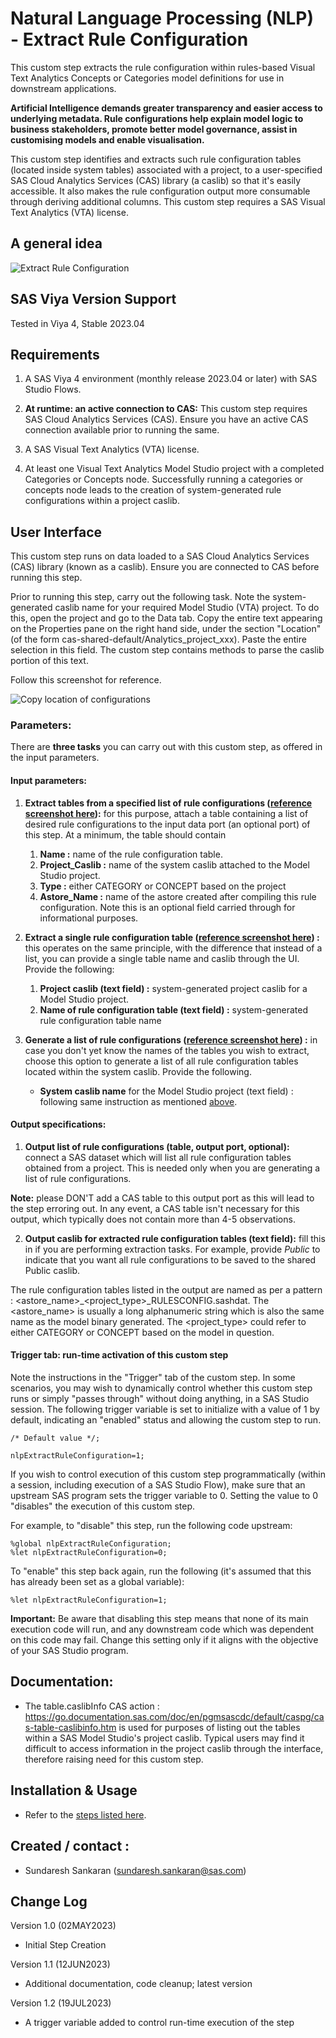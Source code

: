 # Natural Language Processing (NLP) - Extract Rule Configuration

This custom step extracts the rule configuration within rules-based Visual Text Analytics Concepts or Categories model definitions for use in downstream applications.

**Artificial Intelligence demands greater transparency and easier access to underlying metadata.  Rule configurations help explain model logic to business stakeholders, promote better model governance, assist in customising models and enable visualisation.**

This custom step identifies and extracts such rule configuration tables (located inside system tables) associated with a project, to a user-specified SAS Cloud Analytics Services (CAS) library (a caslib) so that it's easily accessible.  It also makes the rule configuration output more consumable through deriving additional columns.  This custom step requires a SAS Visual Text Analytics (VTA) license.
 
 
## A general idea

![Extract Rule Configuration](./img/extract_rule_configurations.gif)

## SAS Viya Version Support
Tested in Viya 4, Stable 2023.04

## Requirements

1. A SAS Viya 4 environment (monthly release 2023.04 or later) with SAS Studio Flows.

2. **At runtime: an active connection to CAS:** This custom step requires SAS Cloud Analytics Services (CAS). Ensure you have an active CAS connection available prior to running the same.

3. A SAS Visual Text Analytics (VTA) license. 

4. At least one Visual Text Analytics Model Studio project with a completed Categories or Concepts node.  Successfully running a categories or concepts node leads to the creation of system-generated rule configurations within a project caslib.


## User Interface

This custom step runs on data loaded to a SAS Cloud Analytics Services (CAS) library (known as a caslib). Ensure you are connected to CAS before running this step.

Prior to running this step, carry out the following task.  Note the system-generated caslib name for your required Model Studio (VTA) project.  To do this, open the project and go to the Data tab.  Copy the entire text appearing on the Properties pane on the right hand side, under the section "Location" (of the form cas-shared-default/Analytics_project_xxx).  Paste the entire selection in this field.  The custom step contains methods to parse the caslib portion of this text.

Follow this screenshot for reference.

![Copy location of configurations](./img/copy_project_location.png)

### Parameters:

There are **three tasks** you can carry out with this custom step, as offered in the input parameters.

#### Input parameters:

1. **Extract tables from a specified list of rule configurations ([reference screenshot here](./img/extract_rule_configuration.png)):** for this purpose, attach a table containing a list of desired rule configurations to the input data port (an optional port) of this step. At a minimum, the table should contain

   1. **Name :** name of the rule configuration table.
   2. **Project_Caslib :** name of the system caslib attached to the Model Studio project.
   3. **Type :** either CATEGORY or CONCEPT based on the project
   4. **Astore_Name :** name of the astore created after compiling this rule configuration.  Note this is an optional field carried through for informational purposes.

2. **Extract a single rule configuration table ([reference screenshot here](./img/extract_single_rule_configuration.png)) :**  this operates on the same principle, with the difference that instead of a list, you can provide a single table name and caslib through the UI. Provide the following:

   1. **Project caslib (text field) :** system-generated project caslib  for a Model Studio project.
   2. **Name of rule configuration table (text field) :** system-generated rule configuration table name

3. **Generate a list of rule configurations ([reference screenshot here](./img/generate_list_of_rule_configurations.png)) :** in case you don't yet know the names of the tables you wish to extract,  choose this option to generate a list of all rule configuration tables  located within the system caslib.  Provide the following.

   - **System caslib name** for the Model Studio project (text field) : following same instruction as mentioned [above](#user-interface). 


#### Output specifications:

1. **Output list of rule configurations (table, output port, optional):** connect a SAS dataset which will list all rule configuration tables obtained from a project. This is needed only when you are generating a list of rule configurations.  

**Note:** please DON'T add a CAS table to this output port as this will lead to the step erroring out.  In any event, a CAS table isn't necessary for this output, which typically does not contain more than 4-5 observations. 

2. **Output caslib for extracted rule configuration tables (text field):** fill this in if you are performing extraction tasks.  For example, provide *Public* to indicate that you want all rule configurations to be saved to the shared Public caslib. 

The rule configuration tables listed in the output are named as per a pattern : <astore_name>_<project_type>_RULESCONFIG.sashdat.  The <astore_name> is usually a long alphanumeric string which is also the same name as the model binary generated.  The <project_type> could refer to either CATEGORY or CONCEPT based on the model in question.

#### Trigger tab: run-time activation of this custom step

Note the instructions in the "Trigger" tab of the custom step.  In some scenarios, you may wish to dynamically control whether this custom step runs or simply "passes through" without doing anything, in a SAS Studio session. The following trigger variable is set to initialize with a value of 1 by default, indicating an "enabled" status and allowing the custom step to run.

```sas
/* Default value */;

nlpExtractRuleConfiguration=1;
```

If you wish to control execution of this custom step programmatically (within a session, including execution of a SAS Studio Flow), make sure that an upstream SAS program sets the trigger variable to 0.  Setting the value to 0 "disables" the execution of this custom step.

For example, to "disable" this step, run the following code upstream:

```sas
%global nlpExtractRuleConfiguration;
%let nlpExtractRuleConfiguration=0;
```

To "enable" this step back again, run the following (it's assumed that this has already been set as a global variable):

```sas
%let nlpExtractRuleConfiguration=1;
```

**Important:** Be aware that disabling this step means that none of its main execution code will run, and any  downstream code which was dependent on this code may fail.  Change this setting only if it aligns with the objective of your SAS Studio program.


## Documentation:

- The table.caslibInfo CAS action : https://go.documentation.sas.com/doc/en/pgmsascdc/default/caspg/cas-table-caslibinfo.htm is used for purposes of listing out the tables within a SAS Model Studio's project caslib.  Typical users may find it difficult to access information in the project caslib through the interface, therefore raising need for this custom step.


## Installation & Usage
- Refer to the [steps listed here](https://github.com/sassoftware/sas-studio-custom-steps#getting-started---making-a-custom-step-from-this-repository-available-in-sas-studio).

## Created / contact : 

- Sundaresh Sankaran (sundaresh.sankaran@sas.com)

## Change Log

Version 1.0 (02MAY2023) 
* Initial Step Creation

Version 1.1 (12JUN2023) 
* Additional documentation, code cleanup; latest version

Version 1.2 (19JUL2023) 
* A trigger variable added to control run-time execution of the step